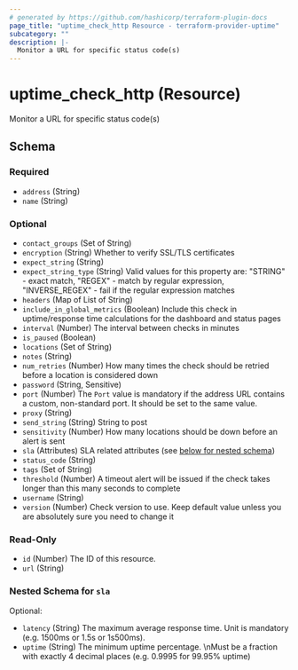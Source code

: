 ```yaml
---
# generated by https://github.com/hashicorp/terraform-plugin-docs
page_title: "uptime_check_http Resource - terraform-provider-uptime"
subcategory: ""
description: |-
  Monitor a URL for specific status code(s)
---
```


# uptime_check_http (Resource)

Monitor a URL for specific status code(s)



<!-- schema generated by tfplugindocs -->
## Schema

### Required

- `address` (String)
- `name` (String)

### Optional

- `contact_groups` (Set of String)
- `encryption` (String) Whether to verify SSL/TLS certificates
- `expect_string` (String)
- `expect_string_type` (String) Valid values for this property are: "STRING" - exact match, "REGEX" - match by regular expression, "INVERSE_REGEX" - fail if the regular expression matches
- `headers` (Map of List of String)
- `include_in_global_metrics` (Boolean) Include this check in uptime/response time calculations for the dashboard and status pages
- `interval` (Number) The interval between checks in minutes
- `is_paused` (Boolean)
- `locations` (Set of String)
- `notes` (String)
- `num_retries` (Number) How many times the check should be retried before a location is considered down
- `password` (String, Sensitive)
- `port` (Number) The `Port` value is mandatory if the address URL contains a custom, non-standard port. It should be set to the same value.
- `proxy` (String)
- `send_string` (String) String to post
- `sensitivity` (Number) How many locations should be down before an alert is sent
- `sla` (Attributes) SLA related attributes (see [below for nested schema](#nestedatt--sla))
- `status_code` (String)
- `tags` (Set of String)
- `threshold` (Number) A timeout alert will be issued if the check takes longer than this many seconds to complete
- `username` (String)
- `version` (Number) Check version to use. Keep default value unless you are absolutely sure you need to change it

### Read-Only

- `id` (Number) The ID of this resource.
- `url` (String)

<a id="nestedatt--sla"></a>
### Nested Schema for `sla`

Optional:

- `latency` (String) The maximum average response time. Unit is mandatory (e.g. 1500ms or 1.5s or 1s500ms).
- `uptime` (String) The minimum uptime percentage. \nMust be a fraction with exactly 4 decimal places (e.g. 0.9995 for 99.95% uptime)


